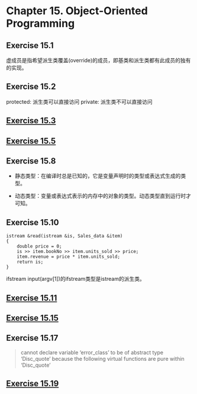 # Chapter 15. Object-Oriented Programming

## Exercise 15.1
虚成员是指希望派生类覆盖(override)的成员，即基类和派生类都有此成员的独有的实现。

## Exercise 15.2
protected: 派生类可以直接访问
private: 派生类不可以直接访问

## [Exercise 15.3](ex15_3.cpp)

## [Exercise 15.5](ex15_5.cpp)

## Exercise 15.8

+ 静态类型：在编译时总是已知的，它是变量声明时的类型或表达式生成的类型。

+ 动态类型：变量或表达式表示的内存中的对象的类型。动态类型直到运行时才可知。

## Exercise 15.10

```
istream &read(istream &is, Sales_data &item)
{
	double price = 0;
	is >> item.bookNo >> item.units_sold >> price;
	item.revenue = price * item.units_sold;
	return is;
}

```
ifstream input(argv[1])的ifstream类型是istream的派生类。

## [Exercise 15.11](ex15_11.cpp)

## [Exercise 15.15](ex15_15.cpp)

## Exercise 15.17

> cannot declare variable ‘error_class’ to be of abstract type ‘Disc_quote’ because the following virtual functions are pure within ‘Disc_quote’ 

## [Exercise 15.19](ex15_19.cpp)




